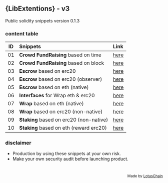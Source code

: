 ## {LibExtentions} - v3
Public solidity snippets version 0.1.3

### content table
| ID | Snippets | Link |
|---|:---|:---|
| 01 | **Crowd FundRaising** based on time | [here](./CrowdFund/CrowdFundBasedTime.sol) |
| 02 | **Crowd FundRaising** based on block | [here](./CrowdFund/CrowdFundBasedBlock.sol) |
| 03 | **Escrow** based on erc20 | [here](./Escrow/Escrow.sol) |
| 04 | **Escrow** based on erc20 (observer) | [here](./Escrow/EscrowObserver.sol) |
| 05 | **Escrow** based on eth (native) | [here](./Escrow/EscrowObserverEth.sol) |
| 06 | **Interfaces** for Wrap eth & erc20 | [here](./Wrap/WrapInterfaces.sol) |
| 07 | **Wrap** based on eth (native) | [here](./Wrap/WrapETH.sol) |
| 08 | **Wrap** based on erc20 (non-native) | [here](./Wrap/WrapErc20.sol) |
| 09 | **Staking** based on erc20 (non-native) | [here](./Staking/StakingERC20.sol) |
| 10 | **Staking** based on eth (reward erc20) | [here](./Staking/StakingETH.sol) |

### disclaimer
- Production by using these snippets at your own risk.
- Make your own security audit before launching product.

# 

<div align="right">
<sub>Made by <a href="https://lotuschain.org">LotusChain</a></sub>
</div>
